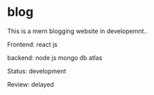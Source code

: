 # blog

This is a mern blogging website in developemnt..

Frontend:
react js

backend: 
node js
mongo db atlas


Status: development

Review: delayed
